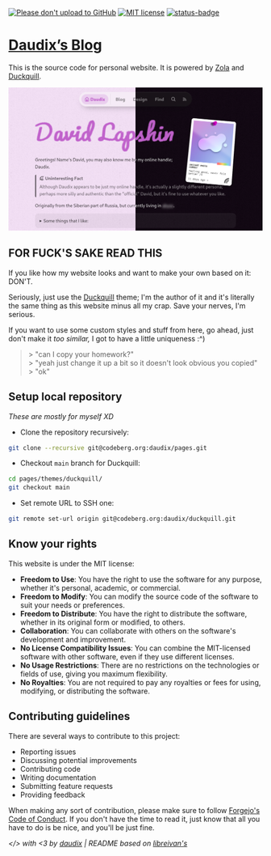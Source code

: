 [![Please don't upload to GitHub](https://nogithub.codeberg.page/badge.svg)](https://nogithub.codeberg.page)
[![MIT license](https://img.shields.io/badge/License-MIT-blue)](https://mit-license.org)
[![status-badge](https://ci.codeberg.org/api/badges/13469/status.svg)](https://ci.codeberg.org/repos/13469)

# [Daudix’s Blog](https://daudix.one)

This is the source code for personal website. It is powered by [Zola](https://www.getzola.org) and [Duckquill](https://duckquill.daudix.one).

![Screenshot](screenshot.png)

## FOR FUCK'S SAKE READ THIS

If you like how my website looks and want to make your own based on it: DON'T.

Seriously, just use the [Duckquill](https://duckquill.daudix.one) theme; I'm the author of it and it's literally the same thing as this website minus all my crap. Save your nerves, I'm serious.

If you want to use some custom styles and stuff from here, go ahead, just don't make it *too similar,* I got to have a little uniqueness :^)

> \> "can I copy your homework?"  
> \> "yeah just change it up a bit so it doesn't look obvious you copied"  
> \> "ok"

## Setup local repository

*These are mostly for myself XD*

- Clone the repository recursively:

```bash
git clone --recursive git@codeberg.org:daudix/pages.git
```

- Checkout `main` branch for Duckquill:

```bash
cd pages/themes/duckquill/
git checkout main
```

- Set remote URL to SSH one:

```bash
git remote set-url origin git@codeberg.org:daudix/duckquill.git
```

## Know your rights

This website is under the MIT license:

- **Freedom to Use**: You have the right to use the software for any purpose, whether it's personal, academic, or commercial.
- **Freedom to Modify**: You can modify the source code of the software to suit your needs or preferences.
- **Freedom to Distribute**: You have the right to distribute the software, whether in its original form or modified, to others.
- **Collaboration**: You can collaborate with others on the software's development and improvement.
- **No License Compatibility Issues**: You can combine the MIT-licensed software with other software, even if they use different licenses.
- **No Usage Restrictions**: There are no restrictions on the technologies or fields of use, giving you maximum flexibility.
- **No Royalties**: You are not required to pay any royalties or fees for using, modifying, or distributing the software.

## Contributing guidelines

There are several ways to contribute to this project:

- Reporting issues
- Discussing potential improvements
- Contributing code
- Writing documentation
- Submitting feature requests
- Providing feedback

When making any sort of contribution, please make sure to follow [Forgejo's Code of Conduct](https://codeberg.org/forgejo/code-of-conduct). If you don't have the time to read it, just know that all you have to do is be nice, and you'll be just fine.

*</> with <3 by [daudix](https://daudix.one) | README based on [libreivan's](https://codeberg.org/libreivan/libreivan.com)*
